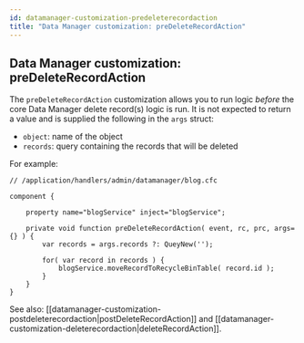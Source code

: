 ```yaml
---
id: datamanager-customization-predeleterecordaction
title: "Data Manager customization: preDeleteRecordAction"
---
```


## Data Manager customization: preDeleteRecordAction

The `preDeleteRecordAction` customization allows you to run logic _before_ the core Data Manager delete record(s) logic is run. It is not expected to return a value and is supplied the following in the `args` struct:

* `object`: name of the object
* `records`: query containing the records that will be deleted

For example:

```luceescript
// /application/handlers/admin/datamanager/blog.cfc

component {

	property name="blogService" inject="blogService";

	private void function preDeleteRecordAction( event, rc, prc, args={} ) {
		var records = args.records ?: QueyNew('');

		for( var record in records ) {
			blogService.moveRecordToRecycleBinTable( record.id );
		}
	}
}

```

See also: [[datamanager-customization-postdeleterecordaction|postDeleteRecordAction]] and [[datamanager-customization-deleterecordaction|deleteRecordAction]].





